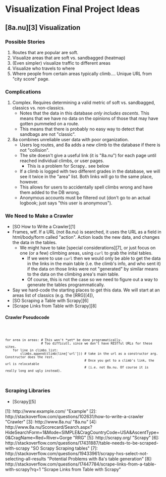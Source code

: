 <!DOCTYPE html>
<html>
<head>
        <title>Viz Final Project Ideas</title>
        <link rel="stylesheet" type="tex`t/css" href="style.css">
</head>
<body>

# Visualization Final Project Ideas

## [8a.nu][3] Visualization

### Possible Stories
1.	Routes that are popular are soft.
2.  Visualize areas that are soft vs. sandbagged (heatmap)
3.  (Even simpler) visualize traffic to different areas
4.  Visualize who travels to where
5.  Where people from certain areas typically climb.... Unique URL from "city score" page.

### Complications
1.	Complex. Requires determining a valid metric of soft vs. sandbagged, classics vs. non-classics.
    - Notes that the data in this database _only includes ascents_. This means that we have no data on the opinions of those that may have gotten pummeled on a route. 
    - This means that there is probably no easy way to detect that sandbags are not "classic".
2.  8a combines unreliable user data with poor organization.
    -   Users log routes, and 8a adds a new climb to the database if there is not "collision".
    -   The site doesn't give a useful link (it is "8a.nu") for each page until reached individual climbs, or user pages.
        - This is a problem for Scrapy.. see below
    -   If a climb is logged with two different grades in the database, we will see it twice in the "area" list. Both links will go to the same place, however.
    -   This allows for users to accidentally spell climbs wrong and have them added to the DB wrong.
    -   Anonymous accounts must be filtered out (don't go to an actual logbook; just says "this user is anonymous").


### We Need to Make a Crawler
- [SO How to Write a Crawler][1]
- Frames, wtf. If a URL (not 8a.nu) is searched, it uses the URL as a field in html/body/form called "action". Action loads the new data, and changes the data in the tables.
    - We might have to take [special considerations][7], or just focus on one (or a few) climbing areas, using <code>curl</code> to grab the inital tables.
        - If we were to use <code>curl</code> then we would only be able to get the data in the links in the main table (i.e. the climb's info, and who sent it) if the data on those links were not "generated" by similar means to the data on the climbing area's main table.
        - Of course, this is not the case so we need to figure out a way to generate the tables programmatically.
- Say we hard-code the starting places to get this data. We will start at an areas list of classics (e.g. the [RRG][4]),
- [SO Scraping a Table with Scrapy][6]
- [Scrape Links from Table with Scrapy][8]

#### Crawler Pseudocode<pre><code>    
    for area in areas: # This won't *yet* be done programatically. 
                       # Too difficult, since we don't have RESTful URLs for these sites.
        for line in climbs_list:
            climbs.append(climb(line['url'])) # take in the url as a constructor arg. Constructor does the rest.
                                              # Once you get to a climb's link, the url is relocatable 
                                              # (i.e. not 8a.nu. Of course it is really long and ugly instead).
</pre></code>

### Scraping Libraries
-   [Scrapy][5]
</body>
</html>
[1]: http://www.example.com/ "Example"
[2]: http://stackoverflow.com/questions/102631/how-to-write-a-crawler "Crawler"
[3]: http://www.8a.nu/ "8a.nu"
[4]: http://www.8a.nu/Scorecard/Search.aspx?HideSearchForm=1&Mode=SIMPLE&CragCountryCode=USA&AscentType=0&CragName=Red+River+Gorge "RRG"
[5]: http://scrapy.org/ "Scrapy"
[6]: http://stackoverflow.com/questions/17431887/table-needs-to-be-scraped-with-scrapy "SO Scrapy Scraping tables"
[7]: http://stackoverflow.com/questions/19433961/scrapy-hxs-select-not-selecting-all-results "Potential Problems with 8a's table generation"
[8]: http://stackoverflow.com/questions/17447784/scrape-links-from-a-table-with-scrapy?rq=1 "Scrape Links from Table with Scrapy"
